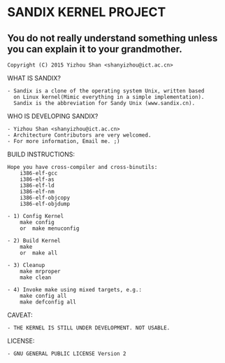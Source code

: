 #			SANDIX KERNEL PROJECT
## You do not really understand something unless you can explain it to your grandmother.
	Copyright (C) 2015 Yizhou Shan <shanyizhou@ict.ac.cn>

WHAT IS SANDIX?

	- Sandix is a clone of the operating system Unix, written based
	  on Linux kernel(Mimic everything in a simple implementation).
	  Sandix is the abbreviation for Sandy Unix (www.sandix.cn).

WHO IS DEVELOPING SANDIX?

	- Yizhou Shan <shanyizhou@ict.ac.cn>
	- Architecture Contributors are very welcomed.
	- For more information, Email me. ;)

BUILD INSTRUCTIONS:
	
	Hope you have cross-compiler and cross-binutils:
		i386-elf-gcc
		i386-elf-as
		i386-elf-ld
		i386-elf-nm
		i386-elf-objcopy
		i386-elf-objdump

	- 1) Config Kernel
		make config
	    or  make menuconfig
	
	- 2) Build Kernel
		make
	    or  make all

	- 3) Cleanup
		make mrproper
		make clean

	- 4) Invoke make using mixed targets, e.g.:
		make config all
		make defconfig all

CAVEAT:

	- THE KERNEL IS STILL UNDER DEVELOPMENT. NOT USABLE.

LICENSE:

	- GNU GENERAL PUBLIC LICENSE Version 2

